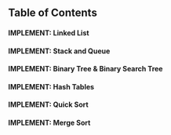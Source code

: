 ## Table of Contents

#### IMPLEMENT: Linked List 

#### IMPLEMENT: Stack and Queue

#### IMPLEMENT: Binary Tree & Binary Search Tree

#### IMPLEMENT: Hash Tables

#### IMPLEMENT: Quick Sort

#### IMPLEMENT: Merge Sort
